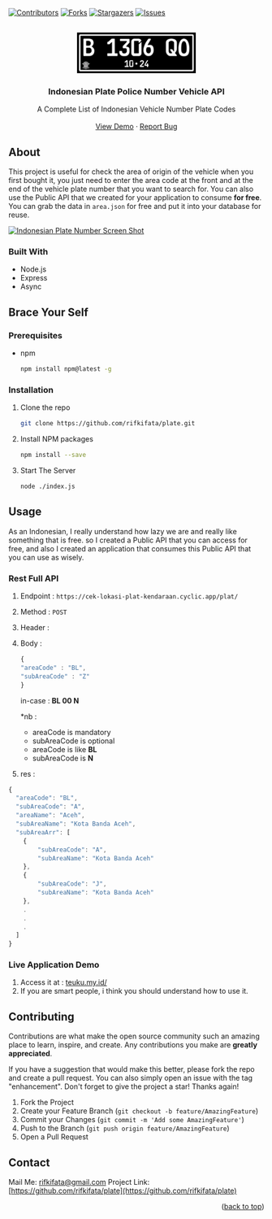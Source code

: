 <a name="readme-top"></a>

[![Contributors][contributors-shield]][contributors-url]
[![Forks][forks-shield]][forks-url]
[![Stargazers][stars-shield]][stars-url]
[![Issues][issues-shield]][issues-url]

<!-- PROJECT LOGO -->
<br />
<div align="center">
  <a href="https://github.com/rifkifata/plate">
    <img src="images/logo.jpg" alt="Logo" height="80">
  </a>

<h3 align="center">Indonesian Plate Police Number Vehicle API</h3>

  <p align="center">
    A Complete List of Indonesian Vehicle Number Plate Codes
    <br />
    <br />
    <a href="https://appcyclic">View Demo</a>
    ·
    <a href="https://github.com/rifkifata/plate/issues">Report Bug</a>
  </p>
</div>

## About

This project is useful for check the area of origin of the vehicle when you first bought it, you just need to enter the area code at the front and at the end of the vehicle plate number that you want to search for. You can also use the Public API that we created for your application to consume **for free**. You can grab the data in `area.json` for free and put it into your database for reuse.

[![Indonesian Plate Number Screen Shot][product-screenshot]](https://teuku.my.id)

### Built With

- Node.js
- Express
- Async

<!-- GETTING STARTED -->

## Brace Your Self

### Prerequisites

- npm
  ```sh
  npm install npm@latest -g
  ```

### Installation

1. Clone the repo
   ```sh
   git clone https://github.com/rifkifata/plate.git
   ```
2. Install NPM packages
   ```sh
   npm install --save
   ```
3. Start The Server
   ```sh
   node ./index.js
   ```

<!-- USAGE EXAMPLES -->

## Usage

As an Indonesian, I really understand how lazy we are and really like something that is free. so I created a Public API that you can access for free, and also I created an application that consumes this Public API that you can use as wisely.

### Rest Full API

1. Endpoint : `https://cek-lokasi-plat-kendaraan.cyclic.app/plat/`
2. Method : `POST`
3. Header :
4. Body :

   ```javascript
   {
   "areaCode" : "BL",
   "subAreaCode" : "Z"
   }
   ```

   in-case : **BL 00 N**

   \*nb :

   - areaCode is mandatory
   - subAreaCode is optional
   - areaCode is like **BL**
   - subAreaCode is **N**

5. res :

```javascript
{
  "areaCode": "BL",
  "subAreaCode": "A",
  "areaName": "Aceh",
  "subAreaName": "Kota Banda Aceh",
  "subAreaArr": [
    {
        "subAreaCode": "A",
        "subAreaName": "Kota Banda Aceh"
    },
    {
        "subAreaCode": "J",
        "subAreaName": "Kota Banda Aceh"
    },
    .
    .
    .
  ]
}
```

### Live Application Demo

1. Access it at : [teuku.my.id/](https://teuku.my.id/)
2. If you are smart people, i think you should understand how to use it.

<!-- CONTRIBUTING -->

## Contributing

Contributions are what make the open source community such an amazing place to learn, inspire, and create. Any contributions you make are **greatly appreciated**.

If you have a suggestion that would make this better, please fork the repo and create a pull request. You can also simply open an issue with the tag "enhancement".
Don't forget to give the project a star! Thanks again!

1. Fork the Project
2. Create your Feature Branch (`git checkout -b feature/AmazingFeature`)
3. Commit your Changes (`git commit -m 'Add some AmazingFeature'`)
4. Push to the Branch (`git push origin feature/AmazingFeature`)
5. Open a Pull Request

## Contact

Mail Me: [rifkifata@gmail.com](mailto:rifkifata@gmail.com)
Project Link: [https://github.com/rifkifata/plate](https://github.com/rifkifata/plate)

<p align="right">(<a href="#readme-top">back to top</a>)</p>

[contributors-shield]: https://img.shields.io/github/contributors/rifkifata/plat.svg?style=for-the-badge
[contributors-url]: https://github.com/rifkifata/plate/graphs/contributors
[forks-shield]: https://img.shields.io/github/forks/rifkifata/plate.svg?style=for-the-badge
[forks-url]: https://github.com/rifkifata/plate/network/members
[stars-shield]: https://img.shields.io/github/stars/rifkifata/plate.svg?style=for-the-badge
[stars-url]: https://github.com/rifkifata/plate/stargazers
[issues-shield]: https://img.shields.io/github/issues/rifkifata/plate.svg?style=for-the-badge
[issues-url]: https://github.com/rifkifata/plate/issues
[product-screenshot]: images/screenshot.png
[Javascipt]: https://img.shields.io/badge/logo-javascript-blue?logo=javascript
